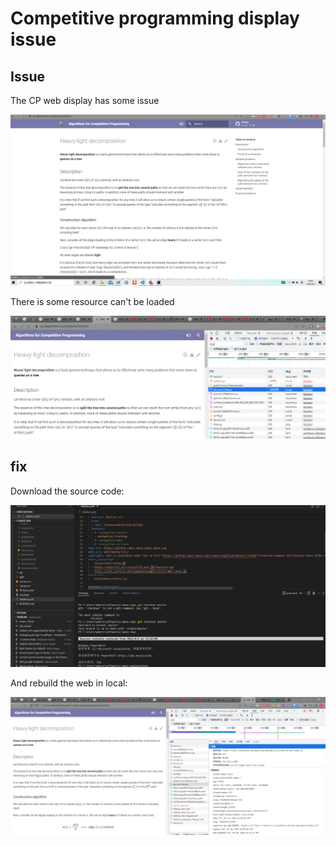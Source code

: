 # Competitive programming display issue

## Issue

The CP web display has some issue

![Displayissue](./pic/cpui.png)

There is some resource can't be loaded

![resouce](./pic/cpui2.png)

## fix

Download the source code:

![code](./pic/code2.png)

And rebuild the web in local:

![Local](./pic/local.png)